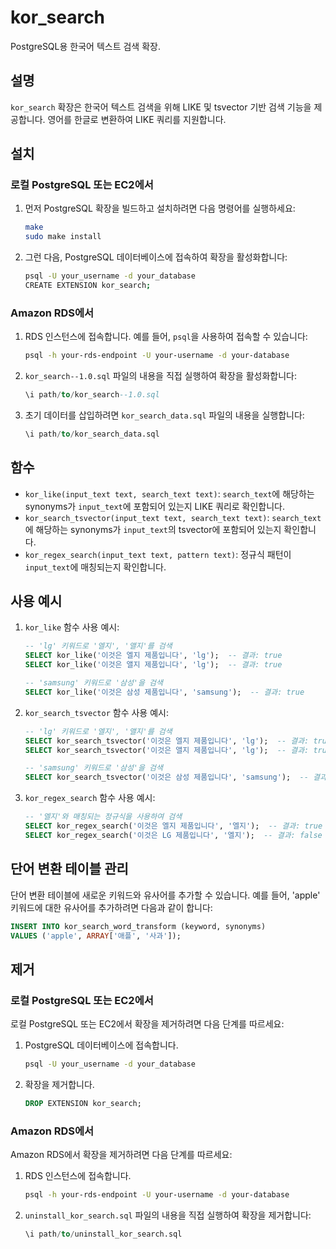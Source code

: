 # kor_search

PostgreSQL용 한국어 텍스트 검색 확장.

## 설명

`kor_search` 확장은 한국어 텍스트 검색을 위해 LIKE 및 tsvector 기반 검색 기능을 제공합니다. 영어를 한글로 변환하여 LIKE 쿼리를 지원합니다.

## 설치

### 로컬 PostgreSQL 또는 EC2에서

1. 먼저 PostgreSQL 확장을 빌드하고 설치하려면 다음 명령어를 실행하세요:

    ```sh
    make
    sudo make install
    ```

2. 그런 다음, PostgreSQL 데이터베이스에 접속하여 확장을 활성화합니다:

    ```sh
    psql -U your_username -d your_database
    CREATE EXTENSION kor_search;
    ```

### Amazon RDS에서

1. RDS 인스턴스에 접속합니다. 예를 들어, `psql`을 사용하여 접속할 수 있습니다:

    ```sh
    psql -h your-rds-endpoint -U your-username -d your-database
    ```

2. `kor_search--1.0.sql` 파일의 내용을 직접 실행하여 확장을 활성화합니다:

    ```sql
    \i path/to/kor_search--1.0.sql
    ```

3. 초기 데이터를 삽입하려면 `kor_search_data.sql` 파일의 내용을 실행합니다:

    ```sql
    \i path/to/kor_search_data.sql
    ```

## 함수

- `kor_like(input_text text, search_text text)`: `search_text`에 해당하는 synonyms가 `input_text`에 포함되어 있는지 LIKE 쿼리로 확인합니다.
- `kor_search_tsvector(input_text text, search_text text)`: `search_text`에 해당하는 synonyms가 `input_text`의 tsvector에 포함되어 있는지 확인합니다.
- `kor_regex_search(input_text text, pattern text)`: 정규식 패턴이 `input_text`에 매칭되는지 확인합니다.

## 사용 예시

1. `kor_like` 함수 사용 예시:

    ```sql
    -- 'lg' 키워드로 '엘지', '앨지'를 검색
    SELECT kor_like('이것은 엘지 제품입니다', 'lg');  -- 결과: true
    SELECT kor_like('이것은 앨지 제품입니다', 'lg');  -- 결과: true

    -- 'samsung' 키워드로 '삼성'을 검색
    SELECT kor_like('이것은 삼성 제품입니다', 'samsung');  -- 결과: true
    ```

2. `kor_search_tsvector` 함수 사용 예시:

    ```sql
    -- 'lg' 키워드로 '엘지', '앨지'를 검색
    SELECT kor_search_tsvector('이것은 엘지 제품입니다', 'lg');  -- 결과: true
    SELECT kor_search_tsvector('이것은 앨지 제품입니다', 'lg');  -- 결과: true

    -- 'samsung' 키워드로 '삼성'을 검색
    SELECT kor_search_tsvector('이것은 삼성 제품입니다', 'samsung');  -- 결과: true
    ```
   
3. `kor_regex_search` 함수 사용 예시:

    ```sql
    -- '엘지'와 매칭되는 정규식을 사용하여 검색
    SELECT kor_regex_search('이것은 엘지 제품입니다', '엘지');  -- 결과: true
    SELECT kor_regex_search('이것은 LG 제품입니다', '엘지');  -- 결과: false
    ```
   
## 단어 변환 테이블 관리

단어 변환 테이블에 새로운 키워드와 유사어를 추가할 수 있습니다. 예를 들어, 'apple' 키워드에 대한 유사어를 추가하려면 다음과 같이 합니다:

```sql
INSERT INTO kor_search_word_transform (keyword, synonyms)
VALUES ('apple', ARRAY['애플', '사과']);
```
## 제거

### 로컬 PostgreSQL 또는 EC2에서

로컬 PostgreSQL 또는 EC2에서 확장을 제거하려면 다음 단계를 따르세요:

1. PostgreSQL 데이터베이스에 접속합니다.

    ```sh
    psql -U your_username -d your_database
    ```

2. 확장을 제거합니다.

    ```sql
    DROP EXTENSION kor_search;
    ```

### Amazon RDS에서

Amazon RDS에서 확장을 제거하려면 다음 단계를 따르세요:

1. RDS 인스턴스에 접속합니다.

    ```sh
    psql -h your-rds-endpoint -U your-username -d your-database
    ```

2. `uninstall_kor_search.sql` 파일의 내용을 직접 실행하여 확장을 제거합니다:

    ```sql
    \i path/to/uninstall_kor_search.sql
    ```
